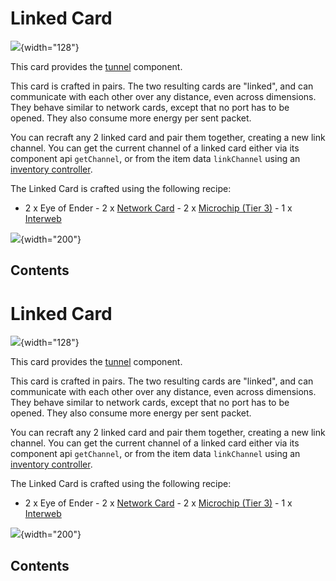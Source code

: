 # Linked Card

![](/items/linked_card.png){width="128"}

This card provides the [tunnel](/component/tunnel) component.

This card is crafted in pairs. The two resulting cards are "linked",
and can communicate with each other over any distance, even across
dimensions. They behave similar to network cards, except that no port
has to be opened. They also consume more energy per sent packet.

You can recraft any 2 linked card and pair them together, creating a new
link channel. You can get the current channel of a linked card either
via its component api `getChannel`, or from the item data
`linkChannel` using an [inventory
controller](/component/inventory_controller).

The Linked Card is crafted using the following recipe:

- 2 x Eye of Ender - 2 x [Network Card](/item/network_card) - 2 x
[Microchip (Tier 3)](/item/materials) - 1 x [Interweb](/item/materials)

![](/recipes/items/linkedcard.png){width="200"}

## Contents

# Linked Card

![](/items/linked_card.png){width="128"}

This card provides the [tunnel](/component/tunnel) component.

This card is crafted in pairs. The two resulting cards are "linked",
and can communicate with each other over any distance, even across
dimensions. They behave similar to network cards, except that no port
has to be opened. They also consume more energy per sent packet.

You can recraft any 2 linked card and pair them together, creating a new
link channel. You can get the current channel of a linked card either
via its component api `getChannel`, or from the item data
`linkChannel` using an [inventory
controller](/component/inventory_controller).

The Linked Card is crafted using the following recipe:

- 2 x Eye of Ender - 2 x [Network Card](/item/network_card) - 2 x
[Microchip (Tier 3)](/item/materials) - 1 x [Interweb](/item/materials)

![](/recipes/items/linkedcard.png){width="200"}

## Contents
